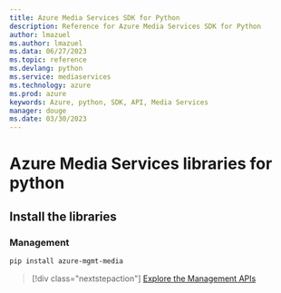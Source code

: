 ```yaml
---
title: Azure Media Services SDK for Python
description: Reference for Azure Media Services SDK for Python
author: lmazuel
ms.author: lmazuel
ms.data: 06/27/2023
ms.topic: reference
ms.devlang: python
ms.service: mediaservices
ms.technology: azure
ms.prod: azure
keywords: Azure, python, SDK, API, Media Services
manager: douge
ms.date: 03/30/2023
---
```

# Azure Media Services libraries for python

## Install the libraries


### Management

```bash
pip install azure-mgmt-media
```
> [!div class="nextstepaction"]
> [Explore the Management APIs](/python/api/overview/azure/mediaservices/management)